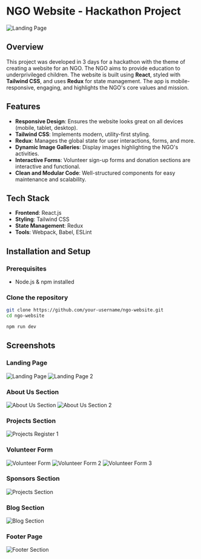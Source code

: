 # NGO Website - Hackathon Project

![Landing Page](https://github.com/Surya-V-28/LearnLifts/blob/main/readme-image/homepage.png)

## Overview
This project was developed in 3 days for a hackathon with the theme of creating a website for an NGO. The NGO aims to provide education to underprivileged children. The website is built using **React**, styled with **Tailwind CSS**, and uses **Redux** for state management. The app is mobile-responsive, engaging, and highlights the NGO's core values and mission.

## Features
- **Responsive Design**: Ensures the website looks great on all devices (mobile, tablet, desktop).
- **Tailwind CSS**: Implements modern, utility-first styling.
- **Redux**: Manages the global state for user interactions, forms, and more.
- **Dynamic Image Galleries**: Display images highlighting the NGO's activities.
- **Interactive Forms**: Volunteer sign-up forms and donation sections are interactive and functional.
- **Clean and Modular Code**: Well-structured components for easy maintenance and scalability.

## Tech Stack
- **Frontend**: React.js
- **Styling**: Tailwind CSS
- **State Management**: Redux
- **Tools**: Webpack, Babel, ESLint

## Installation and Setup

### Prerequisites
- Node.js & npm installed

### Clone the repository

```bash
git clone https://github.com/your-username/ngo-website.git
cd ngo-website
```
```bash
npm run dev
```

## Screenshots

### Landing Page
![Landing Page](https://github.com/Surya-V-28/LearnLifts/blob/main/readme-image/homepage.png)
![Landing Page 2 ](https://github.com/Surya-V-28/LearnLifts/blob/main/readme-image/home2.png)

### About Us Section
![About Us Section](https://github.com/Surya-V-28/LearnLifts/blob/main/readme-image/landing.png)
![About Us Section 2 ](https://github.com/Surya-V-28/LearnLifts/blob/main/readme-image/landing-2.png)

### Projects Section
![Projects Register 1 ](https://github.com/Surya-V-28/LearnLifts/blob/main/readme-image/events.png)

### Volunteer Form
![Volunteer Form](https://github.com/Surya-V-28/LearnLifts/blob/main/readme-image/contributepage.png)
![Volunteer Form 2 ](https://github.com/Surya-V-28/LearnLifts/blob/main/readme-image/formRegister.png)
![Volunteer Form 3 ](https://github.com/Surya-V-28/LearnLifts/blob/main/readme-image/payments.png)

### Sponsors Section
![Projects Section](https://github.com/Surya-V-28/LearnLifts/blob/main/readme-image/sponsors.png)

### Blog Section
![Blog Section](https://github.com/Surya-V-28/LearnLifts/blob/main/readme-image/Blogs.png)

### Footer Page 
![Footer Section](https://github.com/Surya-V-28/LearnLifts/blob/main/readme-image/footer.png)


